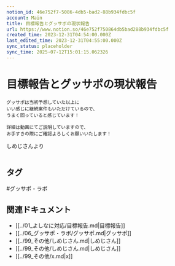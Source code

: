 ```yaml
---
notion_id: 46e752f7-5086-4db5-bad2-88b934fdbc5f
account: Main
title: 目標報告とグッサポの現状報告
url: https://www.notion.so/46e752f750864db5bad288b934fdbc5f
created_time: 2023-12-31T04:54:00.000Z
last_edited_time: 2023-12-31T04:55:00.000Z
sync_status: placeholder
sync_time: 2025-07-12T15:01:15.062326
---
```

# 目標報告とグッサポの現状報告

```plain text
グッサポは当初予想していた以上に
いい感じに継続案件もいただけているので、
うまく回っていると感じています！

詳細は動画にてご説明していますので、
お手すきの際にご確認よろしくお願いいたします！
```
しめじさんより
```plain text

```

## タグ

#グッサポ・ラボ 

## 関連ドキュメント

- [[../01_よしなに対応/目標報告.md|目標報告]]
- [[../06_グッサポ・ラボ/グッサポ.md|グッサポ]]
- [[../99_その他/しめじさん.md|しめじさん]]
- [[../99_その他/しめじさん.md|しめじさん]]
- [[../99_その他/x.md|x]]
